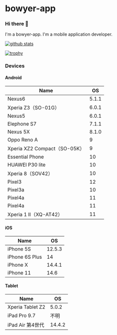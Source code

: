 # bowyer-app
### Hi there 👋
I'm a bowyer-app. I'm a mobile application developer.

[![github stats](https://github-readme-stats.vercel.app/api?username=bowyer-app&show_icons=true&count_private=true&theme=dracula)](https://github.com/anuraghazra/github-readme-stats)

[![trophy](https://github-profile-trophy.vercel.app/?username=bowyer-app)](https://github.com/ryo-ma/github-profile-trophy)

<!--
**bowyer-app/bowyer-app** is a ✨ _special_ ✨ repository because its `README.md` (this file) appears on your GitHub profile.

Here are some ideas to get you started:

- 🔭 I’m currently working on ...
- 🌱 I’m currently learning ...
- 👯 I’m looking to collaborate on ...
- 🤔 I’m looking for help with ...
- 💬 Ask me about ...
- 📫 How to reach me: ...
- 😄 Pronouns: ...
- ⚡ Fun fact: ...
-->

### Devices
#### Android
|  Name  |  OS  |
| ---- | ---- |
|  Nexus6  |  5.1.1  |
|  Xperia Z3（SO-01G）  |  6.0.1  |
|  Nexus5 |  6.0.1  |
|  Elephone S7  |  7.1.1  |
|  Nexus 5X  | 8.1.0  |
|  Oppo Reno A  | 9  |
|  Xperia XZ2 Compact（SO-05K）  | 9  |
|  Essential Phone  | 10  |
|  HUAWEI P30 lite  | 10  |
|  Xperia 8（SOV42）  |  10  |
|  Pixel3  |  12  |
|  Pixel3a  |  10  |
|  Pixel4a  |  11  |
|  Pixel4a  |  11  |
|  Xperia 1 Ⅱ（XQ-AT42）  |  11  |

#### iOS
|  Name  |  OS  |
| ---- | ---- |
|  iPhone 5S  |  	12.5.3  |
|  iPhone 6S Plus  |  	14  |
|  iPhone X  |  	14.4.1  |
|  iPhone 11  |  	14.6  |
#### Tablet
|  Name  |  OS  |
| ---- | ---- |
|  Xperia Tablet Z2  |  	5.0.2 |
|  iPad Pro 9.7  |  	不明  |
|  iPad Air 第4世代  |  	14.4.2  |


